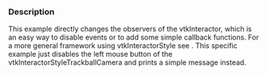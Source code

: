 ### Description
This example directly changes the observers of the vtkInteractor, which is an easy way to disable events or to add some simple callback functions. For a more general framework using vtkInteractorStyle see []([VTK/Examples/Python/Interaction/MouseEvents]). This specific example just disables the left mouse button of the vtkInteractorStyleTrackballCamera and prints a simple message instead.
